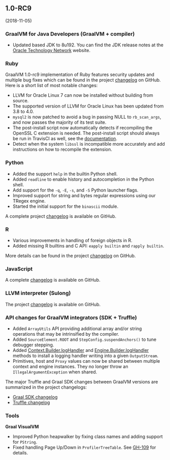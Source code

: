 ## 1.0-RC9
(2018-11-05)

### GraalVM for Java Developers (GraalVM + compiler)
* Updated based JDK to 8u192. You can find the JDK release notes at the [Oracle Technology Network](https://www.oracle.com/technetwork/java/javase/8u192-relnotes-4479409.html) website.

### Ruby
GraalVM 1.0-rc9 implementation of Ruby features security updates and multiple bug fixes
which can be found in the project [changelog](https://github.com/oracle/truffleruby/blob/master/CHANGELOG.md) on GitHub.  Here is a short list of most notable changes:

* LLVM for Oracle Linux 7 can now be installed without building from source.
* The supported version of LLVM for Oracle Linux has been updated from 3.8 to 4.0.
* `mysql2` is now patched to avoid a bug in passing NULL to `rb_scan_args`, and now passes the majority of its test suite.
* The post-install script now automatically detects if recompiling the OpenSSL C extension is needed. The post-install script should always be run in TravisCI as well, see the [documentation](https://github.com/oracle/truffleruby/blob/master/doc/user/standalone-distribution.md).
* Detect when the system `libssl` is incompatible more accurately and add instructions on how to recompile the extension.

### Python
* Added the support `help` in the builtin Python shell.
* Added `readline` to enable history and autocompletion in the Python shell.
* Add support for the `-q`, `-E`, `-s`, and `-S` Python launcher flags.
* Improved support for string and bytes regular expressions using our TRegex engine.
* Started the initial support for the `binascii` module.

A complete project [changelog](https://github.com/graalvm/graalpython/blob/master/CHANGELOG.md)
is available on GitHub.

### R
* Various improvements in handling of foreign objects in R.
* Added missing R builtins and C API: `eapply builtin` and `rapply builtin`.

More details can be found in the project [changelog](https://github.com/oracle/fastr/blob/master/CHANGELOG.md) on GitHub.

### JavaScript
A complete [changelog](https://github.com/graalvm/graaljs/blob/master/CHANGELOG.md) is available on GitHub.

### LLVM interpreter (Sulong)
The project [changelog](https://github.com/oracle/graal/blob/master/sulong/CHANGELOG.md) is available on GitHub.

### API changes for GraalVM integrators (SDK + Truffle)
* Added `ArrayUtils` API providing additional array and/or string operations that may be intrinsified by the compiler.
* Added `SourceElement.ROOT` and `StepConfig.suspendAnchors()` to tune debugger stepping.
* Added [Context.Builder.logHandler](http://www.graalvm.org/sdk/javadoc/org/graalvm/polyglot/Context.Builder.html#logHandler-java.io.OutputStream-) and [Engine.Builder.logHandler](http://www.graalvm.org/sdk/javadoc/org/graalvm/polyglot/Engine.Builder.html#logHandler-java.io.OutputStream-) methods to install a logging handler writing into a given `OutputStream`.
* Primitives, host and `Proxy` values can now be shared between multiple context and engine instances. They no longer throw an `IllegalArgumentException` when shared.

The major Truffle and Graal SDK changes between GraalVM versions are summarized in the project changelogs:
- [Graal SDK changelog](https://github.com/oracle/graal/blob/master/sdk/CHANGELOG.md)
- [Truffle changelog](https://github.com/oracle/graal/blob/master/truffle/CHANGELOG.md)

### Tools
**Graal VisualVM**
* Improved Python heapwalker by fixing class names and adding support for `PString`.
* Fixed handling Page Up/Down in `ProfilerTreeTable`. See [GH-109](https://github.com/oracle/visualvm/issues/109) for details.
